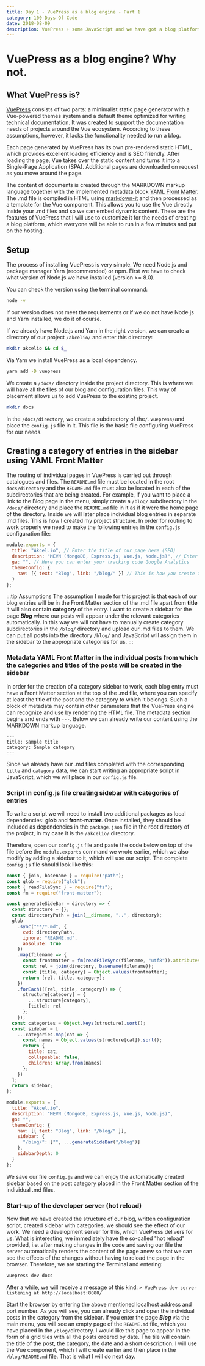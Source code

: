 ```yaml
---
title: Day 1 - VuePress as a blog engine - Part 1
category: 100 Days Of Code
date: 2018-08-09
description: VuePress + some JavaScript and we have got a blog platform.
---
```


# VuePress as a blog engine? Why not.

## What VuePress is?

[VuePress](https://vuepress.vuejs.org) consists of two parts: a minimalist static page generator with a Vue-powered themes system and a default theme optimized for writing technical documentation. It was created to support the documentation needs of projects around the Vue ecosystem. According to these assumptions, however, it lacks the functionality needed to run a blog.

Each page generated by VuePress has its own pre-rendered static HTML, which provides excellent loading efficiency and is SEO friendly. After loading the page, Vue takes over the static content and turns it into a Single-Page Application (SPA). Additional pages are downloaded on request as you move around the page.

The content of documents is created through the MARKDOWN markup language together with the implemented metadata block [YAML Front Matter](https://jekyllrb.com/docs/frontmatter/). The .md file is compiled in HTML using [markdown-it](https://github.com/markdown-it/markdown-it) and then processed as a template for the Vue component. This allows you to use the Vue directly inside your .md files and so we can embed dynamic content. These are the features of VuePress that I will use to customize it for the needs of creating a blog platform, which everyone will be able to run in a few minutes and put on the hosting.

## Setup

The process of installing VuePress is very simple. We need Node.js and package manager Yarn (recommended) or npm. First we have to check what version of Node.js we have installed (version >= 8.0).

You can check the version using the terminal command:

```bash
node -v
```

If our version does not meet the requirements or if we do not have Node.js and Yarn installed, we do it of course.

If we already have Node.js and Yarn in the right version, we can create a directory of our project `/akcelio/` and enter this directory:

```bash
mkdir akcelio && cd $_
```

Via Yarn we install VuePress as a local dependency.

```bash
yarn add -D vuepress
```

We create a `/docs/` directory inside the project directory. This is where we will have all the files of our blog and configuration files. This way of placement allows us to add VuePress to the existing project.

```bash
mkdir docs
```

In the `/docs/directory`, we create a subdirectory of the`/.vuepress/`and place the `config.js` file in it. This file is the basic file configuring VuePress for our needs.

## Creating a category of entries in the sidebar using YAML Front Matter

The routing of individual pages in VuePress is carried out through catalogues and files. The `README.md` file must be located in the root `docs/directory` and the `REDAME.md` file must also be located in each of the subdirectories that are being created. For example, if you want to place a link to the Blog page in the menu, simply create a `/blog/` subdirectory in the `/docs/` directory and place the `README.md` file in it as if it were the home page of the directory. Inside we will later place individual blog entries in separate .md files. This is how I created my project structure. In order for routing to work properly we need to make the following entries in the `config.js` configuration file:

```js
module.exports = {
  title: "Akcel.io", // Enter the title of our page here (SEO)
  description: "MEVN (MongoDB, Express.js, Vue.js, Node.js)", // Enter a description here (SEO)
  ga: "", // Here you can enter your tracking code Google Analytics
  themeConfig: {
    nav: [{ text: "Blog", link: "/blog/" }] // This is how you create the navigation in the main menu
  }
};
```

:::tip Assumptions
The assumption I made for this project is that each of our blog entries will be in the Front Matter section of the .md file apart from **title** it will also contain **category** of the entry. I want to create a sidebar for the page **_Blog_** where our posts will appear under the relevant categories automatically. In this way we will not have to manually create category subdirectories in the `/blog/` directory and upload our .md files to them. We can put all posts into the directory `/blog/` and JavaScript will assign them in the sidebar to the appropriate categories for us.
:::

### Metadata YAML Front Matter in the individual posts from which the categories and titles of the posts will be created in the sidebar

In order for the creation of a category sidebar to work, each blog entry must have a Front Matter section at the top of the .md file, where you can specify at least the title of the post and the category to which it belongs. Such a block of metadata may contain other parameters that the VuePress engine can recognize and use by rendering the HTML file. The metadata section begins and ends with `---`. Below we can already write our content using the MARKDOWN markup language.

```
---
title: Sample title
category: Sample category
---
```

Since we already have our .md files completed with the corresponding `title` and `category` data, we can start writing an appropriate script in JavaScript, which we will place in our `config.js` file.

### Script in config.js file creating sidebar with categories of entries

To write a script we will need to install two additional packages as local dependencies: **glob** and **front-matter**. Once installed, they should be included as dependencies in the `package.json` file in the root directory of the project, in my case it is the `/akcelio/` directory.

Therefore, open our `config.js` file and paste the code below on top of the file before the `module.exports` command we wrote earlier, which we also modify by adding a sidebar to it, which will use our script. The complete `config.js` file should look like this:

```js
const { join, basename } = require("path");
const glob = require("glob");
const { readFileSync } = require("fs");
const fm = require("front-matter");

const generateSideBar = directory => {
  const structure = {};
  const directoryPath = join(__dirname, "..", directory);
  glob
    .sync("**/*.md", {
      cwd: directoryPath,
      ignore: "README.md",
      absolute: true
    })
    .map(filename => {
      const frontmatter = fm(readFileSync(filename, "utf8")).attributes;
      const rel = join(directory, basename(filename));
      const [title, category] = Object.values(frontmatter);
      return [rel, title, category];
    })
    .forEach(([rel, title, category]) => {
      structure[category] = {
        ...structure[category],
        [title]: rel
      };
    });
  const categories = Object.keys(structure).sort();
  const sidebar = [
    ...categories.map(cat => {
      const names = Object.values(structure[cat]).sort();
      return {
        title: cat,
        collapsable: false,
        children: Array.from(names)
      };
    })
  ];
  return sidebar;
};

module.exports = {
  title: "Akcel.io",
  description: "MEVN (MongoDB, Express.js, Vue.js, Node.js)",
  ga: "",
  themeConfig: {
    nav: [{ text: "Blog", link: "/blog/" }],
    sidebar: {
      "/blog/": ["", ...generateSideBar("/blog")]
    },
    sidebarDepth: 0
  }
};
```

We save our file `config.js` and we can enjoy the automatically created sidebar based on the post category placed in the Front Matter section of the individual .md files.

### Start-up of the developer server (hot reload)

Now that we have created the structure of our blog, written configuration script, created sidebar with categories, we should see the effect of our work. We need a development server for this, which VuePress delivers for us. What is interesting, we immediately have the so-called "hot reload" provided, i.e. after making changes in the code and saving our file the server automatically renders the content of the page anew so that we can see the effects of the changes without having to reload the page in the browser. Therefore, we are starting the Terminal and entering:

```bash
vuepress dev docs
```

After a while, we will receive a message of this kind:
`> VuePress dev server listening at http://localhost:8080/`

Start the browser by entering the above mentioned localhost address and port number. As you will see, you can already click and open the individual posts in the category from the sidebar. If you enter the page **_Blog_** via the main menu, you will see an empty page of the `README.md` file, which you have placed in the `/blog/`directory. I would like this page to appear in the form of a grid tiles with all the posts ordered by date. The tile will contain the title of the post, the category, the date and a short description. I will use the Vue component, which I will create earlier and then place in the `/blog/README.md` file. That is what I will do next day.
